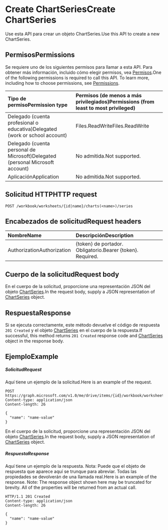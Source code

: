 # <a name="create-chartseries"></a><span data-ttu-id="82281-101">Create ChartSeries</span><span class="sxs-lookup"><span data-stu-id="82281-101">Create ChartSeries</span></span>

<span data-ttu-id="82281-102">Use esta API para crear un objeto ChartSeries.</span><span class="sxs-lookup"><span data-stu-id="82281-102">Use this API to create a new ChartSeries.</span></span>
## <a name="permissions"></a><span data-ttu-id="82281-103">Permisos</span><span class="sxs-lookup"><span data-stu-id="82281-103">Permissions</span></span>
<span data-ttu-id="82281-p101">Se requiere uno de los siguientes permisos para llamar a esta API. Para obtener más información, incluido cómo elegir permisos, vea [Permisos](../../../concepts/permissions_reference.md).</span><span class="sxs-lookup"><span data-stu-id="82281-p101">One of the following permissions is required to call this API. To learn more, including how to choose permissions, see [Permissions](../../../concepts/permissions_reference.md).</span></span>

|<span data-ttu-id="82281-106">Tipo de permiso</span><span class="sxs-lookup"><span data-stu-id="82281-106">Permission type</span></span>      | <span data-ttu-id="82281-107">Permisos (de menos a más privilegiados)</span><span class="sxs-lookup"><span data-stu-id="82281-107">Permissions (from least to most privileged)</span></span>              |
|:--------------------|:---------------------------------------------------------|
|<span data-ttu-id="82281-108">Delegado (cuenta profesional o educativa)</span><span class="sxs-lookup"><span data-stu-id="82281-108">Delegated (work or school account)</span></span> | <span data-ttu-id="82281-109">Files.ReadWrite</span><span class="sxs-lookup"><span data-stu-id="82281-109">Files.ReadWrite</span></span>    |
|<span data-ttu-id="82281-110">Delegado (cuenta personal de Microsoft)</span><span class="sxs-lookup"><span data-stu-id="82281-110">Delegated (personal Microsoft account)</span></span> | <span data-ttu-id="82281-111">No admitida.</span><span class="sxs-lookup"><span data-stu-id="82281-111">Not supported.</span></span>    |
|<span data-ttu-id="82281-112">Aplicación</span><span class="sxs-lookup"><span data-stu-id="82281-112">Application</span></span> | <span data-ttu-id="82281-113">No admitida.</span><span class="sxs-lookup"><span data-stu-id="82281-113">Not supported.</span></span> |

## <a name="http-request"></a><span data-ttu-id="82281-114">Solicitud HTTP</span><span class="sxs-lookup"><span data-stu-id="82281-114">HTTP request</span></span>
<!-- { "blockType": "ignored" } -->
```http
POST /workbook/worksheets/{id|name}/charts(<name>)/series

```
## <a name="request-headers"></a><span data-ttu-id="82281-115">Encabezados de solicitud</span><span class="sxs-lookup"><span data-stu-id="82281-115">Request headers</span></span>
| <span data-ttu-id="82281-116">Nombre</span><span class="sxs-lookup"><span data-stu-id="82281-116">Name</span></span>       | <span data-ttu-id="82281-117">Descripción</span><span class="sxs-lookup"><span data-stu-id="82281-117">Description</span></span>|
|:---------------|:----------|
| <span data-ttu-id="82281-118">Authorization</span><span class="sxs-lookup"><span data-stu-id="82281-118">Authorization</span></span>  | <span data-ttu-id="82281-p102">{token} de portador. Obligatorio.</span><span class="sxs-lookup"><span data-stu-id="82281-p102">Bearer {token}. Required.</span></span> |

## <a name="request-body"></a><span data-ttu-id="82281-121">Cuerpo de la solicitud</span><span class="sxs-lookup"><span data-stu-id="82281-121">Request body</span></span>
<span data-ttu-id="82281-122">En el cuerpo de la solicitud, proporcione una representación JSON del objeto [ChartSeries](../resources/chartseries.md).</span><span class="sxs-lookup"><span data-stu-id="82281-122">In the request body, supply a JSON representation of [ChartSeries](../resources/chartseries.md) object.</span></span>

## <a name="response"></a><span data-ttu-id="82281-123">Respuesta</span><span class="sxs-lookup"><span data-stu-id="82281-123">Response</span></span>

<span data-ttu-id="82281-124">Si se ejecuta correctamente, este método devuelve el código de respuesta `201 Created` y el objeto [ChartSeries](../resources/chartseries.md) en el cuerpo de la respuesta.</span><span class="sxs-lookup"><span data-stu-id="82281-124">If successful, this method returns `201 Created` response code and [ChartSeries](../resources/chartseries.md) object in the response body.</span></span>

## <a name="example"></a><span data-ttu-id="82281-125">Ejemplo</span><span class="sxs-lookup"><span data-stu-id="82281-125">Example</span></span>
##### <a name="request"></a><span data-ttu-id="82281-126">Solicitud</span><span class="sxs-lookup"><span data-stu-id="82281-126">Request</span></span>
<span data-ttu-id="82281-127">Aquí tiene un ejemplo de la solicitud.</span><span class="sxs-lookup"><span data-stu-id="82281-127">Here is an example of the request.</span></span>
<!-- {
  "blockType": "request",
  "name": "create_chartseries_from_chart"
}-->
```http
POST https://graph.microsoft.com/v1.0/me/drive/items/{id}/workbook/worksheets/{id|name}/charts(<name>)/series
Content-type: application/json
Content-length: 26

{
  "name": "name-value"
}
```
<span data-ttu-id="82281-128">En el cuerpo de la solicitud, proporcione una representación JSON del objeto [ChartSeries](../resources/chartseries.md).</span><span class="sxs-lookup"><span data-stu-id="82281-128">In the request body, supply a JSON representation of [ChartSeries](../resources/chartseries.md) object.</span></span>
##### <a name="response"></a><span data-ttu-id="82281-129">Respuesta</span><span class="sxs-lookup"><span data-stu-id="82281-129">Response</span></span>
<span data-ttu-id="82281-p103">Aquí tiene un ejemplo de la respuesta. Nota: Puede que el objeto de respuesta que aparece aquí se trunque para abreviar. Todas las propiedades se devolverán de una llamada real.</span><span class="sxs-lookup"><span data-stu-id="82281-p103">Here is an example of the response. Note: The response object shown here may be truncated for brevity. All of the properties will be returned from an actual call.</span></span>
<!-- {
  "blockType": "response",
  "truncated": true,
  "@odata.type": "microsoft.graph.chartSeries"
} -->
```http
HTTP/1.1 201 Created
Content-type: application/json
Content-length: 26

{
  "name": "name-value"
}
```

<!-- uuid: 8fcb5dbc-d5aa-4681-8e31-b001d5168d79
2015-10-25 14:57:30 UTC -->
<!-- {
  "type": "#page.annotation",
  "description": "Create ChartSeries",
  "keywords": "",
  "section": "documentation",
  "tocPath": ""
}-->